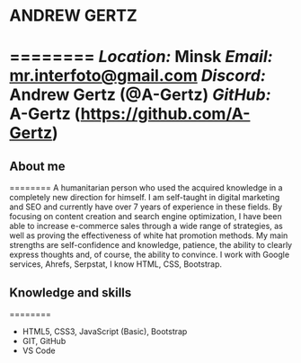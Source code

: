 # **ANDREW GERTZ**
========
***Location:*** Minsk
***Email:*** mr.interfoto@gmail.com
***Discord:*** Andrew Gertz (@A-Gertz)
***GitHub:*** A-Gertz (https://github.com/A-Gertz)
========
## About me
========
A humanitarian person who used the acquired knowledge in a completely new direction for himself. I am self-taught in digital marketing and SEO and currently have over 7 years of experience in these fields. By focusing on content creation and search engine optimization, I have been able to increase e-commerce sales through a wide range of strategies, as well as proving the effectiveness of white hat promotion methods. My main strengths are self-confidence and knowledge, patience, the ability to clearly express thoughts and, of course, the ability to convince. I work with Google services, Ahrefs, Serpstat, I know HTML, CSS, Bootstrap.

## Knowledge and skills
========
* HTML5, CSS3, JavaScript (Basic), Bootstrap
* GIT, GitHub
* VS Code

